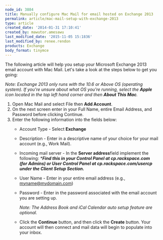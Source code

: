 ```yaml
---
node_id: 3884
title: Manually configure Mac Mail for email hosted on Exchange 2013
permalink: article/mac-mail-setup-with-exchange-2013
type: article
created_date: '2014-01-31 17:10:41'
created_by: mawutor.amesawu
last_modified_date: '2015-11-05 15:1836'
last_modified_by: renee.rendon
products: Exchange
body_format: tinymce
---
```


The following article will help you setup your Microsoft Exchange 2013
email account with Mac Mail. Let's take a look at the steps below to get
you going:

*Note: Exchange 2013 only runs with the 10.6 or Above OS (operating
system). If you're unsure about what OS you're running, select the
**Apple** icon located in the top left hand corner and then **About This
Mac**.*

1.  Open Mac Mail and select File then **Add Account**.  
2.  On the next screen enter in your Full Name, entire Email Address,
    and Password before clicking Continue.
3.  Enter the following information into the fields below:
    -   Account Type - Select **Exchange**
    -   Description - Enter in a descriptive name of your choice for
        your mail account (e.g., Work Mail).
    -   Incoming mail server - In the **Server address**field implement
        the following: *\***Find this in your Control Panel at
        cp.rackspace.com (for Admins) or User Control Panel at
        cp.rackspace.com/usercp under the Client Setup Section.***

    -   User Name - Enter in your entire email address (e.g.,
        myname@mydomain.com)
    -   Password - Enter in the password associated with the email
        account you are setting up.

        *Note: The Address Book and iCal Calendar auto setup feature are
        optional.*

    -   Click the **Continue** button, and then click the **Create**
        button. Your account will then connect and mail data will begin
        to populate into your inbox.

 

